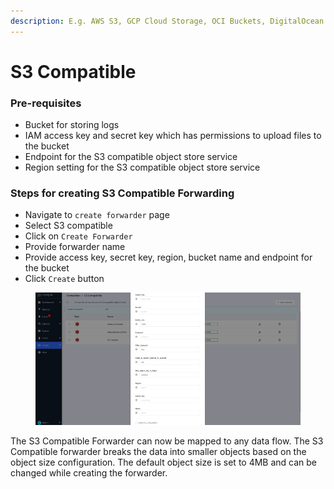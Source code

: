 ```yaml
---
description: E.g. AWS S3, GCP Cloud Storage, OCI Buckets, DigitalOcean Spaces etc.
---
```


# S3 Compatible

### Pre-requisites <a href="#pre-requisites" id="pre-requisites"></a>

* Bucket for storing logs
* IAM access key and secret key which has permissions to upload files to the bucket
* Endpoint for the S3 compatible object store service
* Region setting for the S3 compatible object store service

### Steps for creating S3 Compatible Forwarding <a href="#steps-for-creating-s3-compatible-forwarding" id="steps-for-creating-s3-compatible-forwarding"></a>

* Navigate to `create forwarder` page
* Select S3 compatible
* Click on `Create Forwarder`
* Provide forwarder name
* Provide access key, secret key, region, bucket name and endpoint for the bucket
* Click `Create` button

<figure><img src="../../.gitbook/assets/image (512).png" alt=""><figcaption></figcaption></figure>

The S3 Compatible Forwarder can now be mapped to any data flow. The S3 Compatible forwarder breaks the data into smaller objects based on the object size configuration. The default object size is set to 4MB and can be changed while creating the forwarder.

[\
](https://logflow-docs.logiq.ai/object-store-forwarding/overview)
